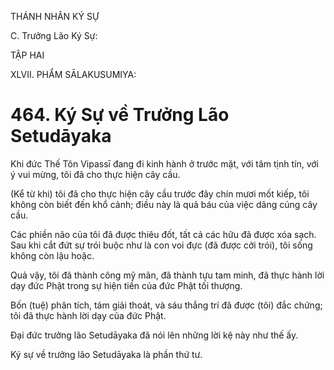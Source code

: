 THÁNH NHÂN KÝ SỰ

C. Trưởng Lão Ký Sự:

TẬP HAI

XLVII. PHẨM SĀLAKUSUMIYA:

# 464. Ký Sự về Trưởng Lão Setudāyaka

Khi đức Thế Tôn Vipassī đang đi kinh hành ở trước mặt, với tâm tịnh tín, với ý vui mừng, tôi đã cho thực hiện cây cầu.

(Kể từ khi) tôi đã cho thực hiện cây cầu trước đây chín mươi mốt kiếp, tôi không còn biết đến khổ cảnh; điều này là quả báu của việc dâng cúng cây cầu.

Các phiền não của tôi đã được thiêu đốt, tất cả các hữu đã được xóa sạch. Sau khi cắt đứt sự trói buộc như là con voi đực (đã được cởi trói), tôi sống không còn lậu hoặc.

Quả vậy, tôi đã thành công mỹ mãn, đã thành tựu tam minh, đã thực hành lời dạy đức Phật trong sự hiện tiền của đức Phật tối thượng.

Bốn (tuệ) phân tích, tám giải thoát, và sáu thắng trí đã được (tôi) đắc chứng; tôi đã thực hành lời dạy của đức Phật.

Đại đức trưởng lão Setudāyaka đã nói lên những lời kệ này như thế ấy.

Ký sự về trưởng lão Setudāyaka là phần thứ tư.
